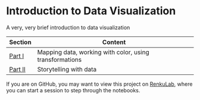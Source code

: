 # Introduction to Data Visualization

A very, very brief introduction to data visualization

| Section                   | Content
| ------------------------- | -------------------------------------------------------   |
| [Part I](part1.ipynb)     | Mapping data, working with color, using transformations   |
| [Part II](part2.ipynb)    | Storytelling with data                                    |

If you are on GitHub, you may want to view this project on [RenkuLab](https://renkulab.io/projects/cramakri/intro-data-viz), where you can start a session to step through the notebooks.
